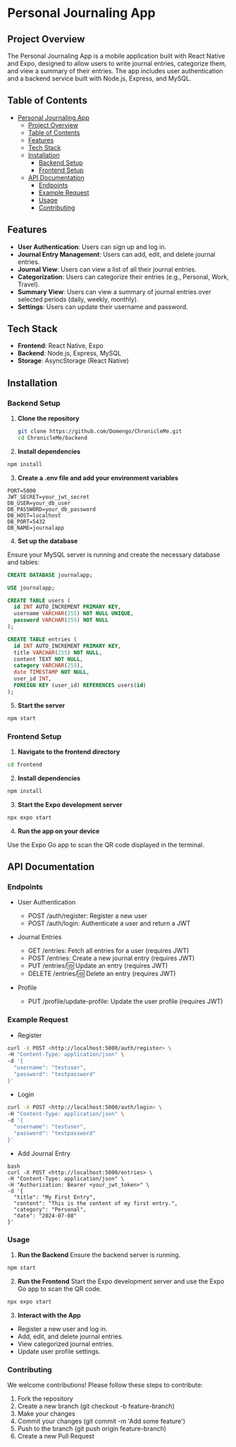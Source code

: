 # Personal Journaling App

## Project Overview

The Personal Journaling App is a mobile application built with React Native and Expo, designed to allow users to write journal entries, categorize them, and view a summary of their entries. The app includes user authentication and a backend service built with Node.js, Express, and MySQL.

## Table of Contents

- [Personal Journaling App](#personal-journaling-app)
  - [Project Overview](#project-overview)
  - [Table of Contents](#table-of-contents)
  - [Features](#features)
  - [Tech Stack](#tech-stack)
  - [Installation](#installation)
    - [Backend Setup](#backend-setup)
    - [Frontend Setup](#frontend-setup)
  - [API Documentation](#api-documentation)
    - [Endpoints](#endpoints)
    - [Example Request](#example-request)
    - [Usage](#usage)
    - [Contributing](#contributing)

## Features

- **User Authentication**: Users can sign up and log in.
- **Journal Entry Management**: Users can add, edit, and delete journal entries.
- **Journal View**: Users can view a list of all their journal entries.
- **Categorization**: Users can categorize their entries (e.g., Personal, Work, Travel).
- **Summary View**: Users can view a summary of journal entries over selected periods (daily, weekly, monthly).
- **Settings**: Users can update their username and password.

## Tech Stack

- **Frontend**: React Native, Expo
- **Backend**: Node.js, Express, MySQL
- **Storage**: AsyncStorage (React Native)

## Installation

### Backend Setup

1. **Clone the repository**

   ```bash
   git clone https://github.com/Domengo/ChronicleMe.git
   cd ChronicleMe/backend
   ```

2. **Install dependencies**

```bash
npm install
```

3. **Create a .env file and add your environment variables**

```plaintext
PORT=5000
JWT_SECRET=your_jwt_secret
DB_USER=your_db_user
DB_PASSWORD=your_db_password
DB_HOST=localhost
DB_PORT=5432
DB_NAME=journalapp
```

4. **Set up the database**

Ensure your MySQL server is running and create the necessary database and tables:

```sql
CREATE DATABASE journalapp;

USE journalapp;

CREATE TABLE users (
  id INT AUTO_INCREMENT PRIMARY KEY,
  username VARCHAR(255) NOT NULL UNIQUE,
  password VARCHAR(255) NOT NULL
);

CREATE TABLE entries (
  id INT AUTO_INCREMENT PRIMARY KEY,
  title VARCHAR(255) NOT NULL,
  content TEXT NOT NULL,
  category VARCHAR(255),
  date TIMESTAMP NOT NULL,
  user_id INT,
  FOREIGN KEY (user_id) REFERENCES users(id)
);
```

5. **Start the server**

```bash
npm start
```

### Frontend Setup

1. **Navigate to the frontend directory**

```bash
cd frontend
```

2. **Install dependencies**

```bash
npm install
```

3. **Start the Expo development server**

```bash
npx expo start
```

4. **Run the app on your device**

Use the Expo Go app to scan the QR code displayed in the terminal.

## API Documentation

### Endpoints

- User Authentication

  - POST /auth/register: Register a new user
  - POST /auth/login: Authenticate a user and return a JWT
- Journal Entries

  - GET /entries: Fetch all entries for a user (requires JWT)
  - POST /entries: Create a new journal entry (requires JWT)
  - PUT /entries/:id: Update an entry (requires JWT)
  - DELETE /entries/:id: Delete an entry (requires JWT)
- Profile

  - PUT /profile/update-profile: Update the user profile (requires JWT)

### Example Request

- Register

```bash
curl -X POST <http://localhost:5000/auth/register> \
-H "Content-Type: application/json" \
-d '{
  "username": "testuser",
  "password": "testpassword"
}'
```

- Login

```bash
curl -X POST <http://localhost:5000/auth/login> \
-H "Content-Type: application/json" \
-d '{
  "username": "testuser",
  "password": "testpassword"
}'
```

- Add Journal Entry

```
bash
curl -X POST <http://localhost:5000/entries> \
-H "Content-Type: application/json" \
-H "Authorization: Bearer <your_jwt_token>" \
-d '{
  "title": "My First Entry",
  "content": "This is the content of my first entry.",
  "category": "Personal",
  "date": "2024-07-08"
}'
```

### Usage

1. **Run the Backend**
Ensure the backend server is running.

```bash
npm start
```

2. **Run the Frontend**
Start the Expo development server and use the Expo Go app to scan the QR code.

```bash
npx expo start
```

3. **Interact with the App**

- Register a new user and log in.
- Add, edit, and delete journal entries.
- View categorized journal entries.
- Update user profile settings.

### Contributing

We welcome contributions! Please follow these steps to contribute:

1. Fork the repository
2. Create a new branch (git checkout -b feature-branch)
3. Make your changes
4. Commit your changes (git commit -m 'Add some feature')
5. Push to the branch (git push origin feature-branch)
6. Create a new Pull Request
